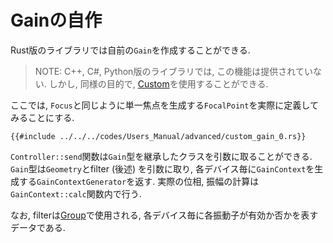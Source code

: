 # Gainの自作

Rust版のライブラリでは自前の`Gain`を作成することができる.

> NOTE: C++, C#, Python版のライブラリでは, この機能は提供されていない.
> しかし, 同様の目的で, [Custom](../gain/custom.md)を使用することができる.

ここでは, `Focus`と同じように単一焦点を生成する`FocalPoint`を実際に定義してみることにする.

```rust,edition2021
{{#include ../../../codes/Users_Manual/advanced/custom_gain_0.rs}}
```

`Controller::send`関数は`Gain`型を継承したクラスを引数に取ることができる.
`Gain`型は`Geometry`とfilter (後述) を引数に取り, 各デバイス毎に`GainContext`を生成する`GainContextGenerator`を返す.
実際の位相, 振幅の計算は`GainContext::calc`関数内で行う.

なお, filterは[Group](../gain/grouped.md)で使用される, 各デバイス毎に各振動子が有効か否かを表すデータである.
